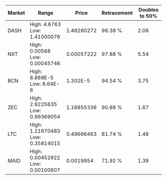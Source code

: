 | Market | Range | Price| Retracement | Doubles to 50% |
| --- | --- | --- | --- | --- |
| DASH | High: 4.6763<br />Low: 1.41000076 | 1.46260272 | 98.39 % | 2.08 |
| NXT | High: 0.00588<br />Low: 0.00045746 | 0.00057222 | 97.88 % | 5.54 |
| BCN | High: 8.888E-5<br />Low: 8.64E-6 | 1.302E-5 | 94.54 % | 3.75 |
| ZEC | High: 2.9225635<br />Low: 0.99369054 | 1.16955336 | 90.88 % | 1.67 |
| LTC | High: 1.11670483<br />Low: 0.35814015 | 0.49666463 | 81.74 % | 1.48 |
| MAID | High: 0.00452922<br />Low: 0.00100607 | 0.0019954 | 71.92 % | 1.39 |
